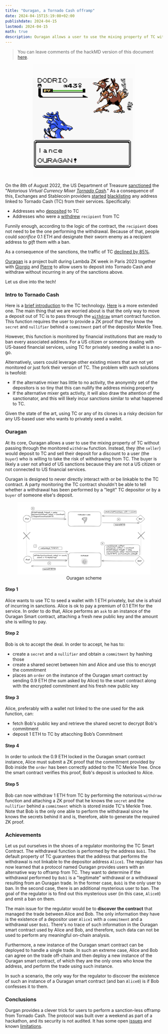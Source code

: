 ```yaml
---
title: "Ouragan, a Tornado Cash offramp"
date: 2024-04-15T15:19:08+02:00
publishdate: 2024-04-15
lastmod: 2024-04-15
math: true
description: Ouragan allows a user to use the mixing property of TC without passing through the monitored `withdraw` function
---
```


> You can leave comments of the hackMD version of this document [here](https://hackmd.io/@Leku/Bkj8EC9k0).

<figure align="center">
  <img src="https://github.com/enricobottazzi/leku/blob/main/assets/ouragan.png?raw=true">
</figure>

On the 8th of August 2022, the US Department of Treasure [sanctioned](https://home.treasury.gov/news/press-releases/jy0916) the "*Notorious Virtual Currency Mixer [Tornado Cash](https://github.com/tornadocash)*." As a consequence of this, Exchanges and Stablecoin providers [started](https://www.theblock.co/post/162172/circle-freezes-usdc-funds-in-tornado-cashs-us-treasury-sanctioned-wallets) [blacklisting](https://www.coindesk.com/business/2022/08/11/crypto-exchange-dydx-blocked-accounts-that-received-even-small-amounts-from-tornado-cash/#:~:text=Cryptocurrency%20exchange%20dYdX%20said%20it,by%20the%20U.S.%20Treasury%20Department.) any address linked to Tornado Cash (TC) from their services. Specifically:
- Addresses who [deposited](https://github.com/tornadocash/tornado-core/blob/master/contracts/Tornado.sol#L55) to TC 
- Addresses who were a [withdrew](https://github.com/tornadocash/tornado-core/blob/master/contracts/Tornado.sol#L76) `recipient` from TC

Funnily enough, according to the logic of the contract, the `recipient` does not need to be the one performing the withdrawal. Because of that, people could *sacrifice* 0.1 ETH and designate their sworn enemy as a recipient address to *gift* them with a ban. 

As a consequence of the sanctions, the traffic of TC [declined by 85%](https://www.trmlabs.com/post/tornado-cash-volume-dramatically-reduced-post-sanctions-but-illicit-actors-are-still-using-the-mixer).

[Ouragan](https://github.com/Jubzinas/Ouragan) is a project built during Lambda ZK week in Paris 2023 together with [Giorgio](https://twitter.com/jubzinas) and [Pierre](https://twitter.com/xyz_pierre) to allow users to deposit into Tornado Cash and withdraw without incurring in any of the sanctions above. 

Let us dive into the tech! 

### Intro to Tornado Cash

Here is a [brief introduction](https://twitter.com/_jefflau/status/1468065457190350850) to the TC technology. [Here](https://www.rareskills.io/post/how-does-tornado-cash-work) is a more extended one. The main thing that we are worried about is that the only way to move a deposit out of TC is to pass through the [`withdraw`](https://github.com/tornadocash/tornado-core/blob/master/contracts/Tornado.sol#L76) smart contract function. This function requires the user to provide a ZK proof that they know the `secret` and `nullifier` behind a `commitment` part of the depositor Merkle Tree.

However, this function is monitored by financial institutions that are ready to ban every associated address. For a US citizen or someone dealing with US-based financial services, using TC for privately seeding a wallet is a no-go. 

Alternatively, users could leverage other existing mixers that are not yet monitored or just fork their version of TC. The problem with such solutions is twofold: 

- If the alternative mixer has little to no activity, the anonymity set of the depositors is so tiny that this can nullify the address mixing property
- If the alternative mixer gets activity, it will also draw the attention of the sanctionator, and this will likely incur sanctions similar to what happened to TC.

Given the state of the art, using TC or any of its clones is a risky decision for any US-based user who wants to privately seed a wallet.

### Ouragan

At its core, Ouragan allows a user to use the mixing property of TC without passing through the monitored `withdraw` function. Instead, they (the `seller`) would deposit to TC and sell their deposit for a discount to a user (the `buyer`) who is willing to take the risk of withdrawing from TC. The buyer is likely a user not afraid of US sanctions because they are not a US citizen or not connected to US financial services. 

Ouragan is designed to never directly interact with or be linkable to the TC contract. A party monitoring the TC contract shouldn't be able to tell whether a withdrawal has been performed by a "legit" TC depositor or by a `buyer` of someone else's deposit. 


<figure align="center">
  <img src="https://github.com/enricobottazzi/leku/blob/main/assets/ouragan-scheme.png?raw=true" >
  <figcaption>Ouragan scheme</figcaption>
</figure>

#### Step 1

Alice wants to use TC to seed a wallet with $1$ ETH privately, but she is afraid of incurring in sanctions. Alice is ok to pay a premium of $0.1$ ETH for the service. In order to do that, Alice performs an `ask` to an instance of the Ouragan Smart contract, attaching a fresh new public key and the amount she is willing to pay.

#### Step 2

Bob is ok to accept the deal. In order to accept, he has to:
- create a `secret` and a `nullifier` and obtain a `commitment` by hashing those
- create a shared secret between him and Alice and use this to encrypt the commitment 
- places an `order` on the instance of the Ouragan smart contract by sending $0.9$ ETH (the sum asked by Alice) to the smart contract along with the encrypted commitment and his fresh new public key

#### Step 3

Alice, preferably with a wallet not linked to the one used for the ask function, can:
- fetch Bob's public key and retrieve the shared secret to decrypt Bob's commitment
- deposit $1$ ETH to TC by attacching Bob’s Commitment

#### Step 4

In order to unlock the $0.9$ ETH locked in the Ouragan smart contract instance, Alice must submit a ZK proof that the commitment provided by Bob inside the `order` has been correctly added to the TC Merkle Tree. Once the smart contract verifies this proof, Bob's deposit is unlocked to Alice.

#### Step 5

Bob can now withdraw $1$ ETH from TC by performing the notorious `withdraw` function and attaching a ZK proof that he knows the `secret` and the `nullifier` behind a `commitment` which is stored inside TC's Merkle Tree. Note that Bob is the only one able to perform the withdrawal since he knows the secrets behind it and is, therefore, able to generate the required ZK proof.

### Achievements

Let us put ourselves in the shoes of a regulator monitoring the TC Smart Contract. The withdrawal function is performed by the address `Bob1`. The default property of TC guarantees that the address that performs the withdrawal is not linkable to the depositor address `Alice1`. The regulator has now learned that a protocol named Ouragan provides users with an alternative way to offramp from TC. They want to determine if the withdrawal performed by `Bob1` is a "legitimate" withdrawal or a withdrawal resulting from an Ouragan trade. In the former case, `Bob1` is the only user to ban. In the second case, there is an additional mysterious user to ban. The goal of the regulator is to find out this mysterious user (in this case, `Alice0`) and emit a ban on them.

The main issue for the regulator would be to **discover the contract** that managed the trade between Alice and Bob. The only information they have is the existence of a depositor user `Alice1` with a `commitment` and a withdrawal user `Bob1`. There's no trace of such information in the Ouragan smart contract used by Alice and Bob, and therefore, such data can not be used to perform any meaningful on-chain analysis.

Furthermore, a new instance of the Ouragan smart contract can be deployed to handle a single trade. In such an extreme case, Alice and Bob can agree on the trade off-chain and then deploy a new instance of the Ouragan smart contract, of which they are the only ones who know the address, and perform the trade using such instance. 

In such a scenario, the only way for the regulator to discover the existence of such an instance of a Ouragan smart contract (and ban `Alice0`) is if Bob confesses it to them.

### Conclusions

Ourgan provides a clever trick for users to perform a sanction-less offramp from Tornado Cash. The protocol was built over a weekend as part of a hackathon, and its security is not audited. It has some open [issues](https://github.com/Jubzinas/Ouragan/issues) and known [limitations](https://github.com/Jubzinas/Ouragan?tab=readme-ov-file#architecture-limitations). 

